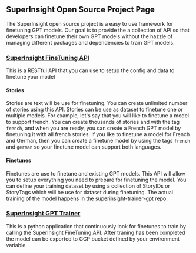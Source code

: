 ## SuperInsight Open Source Project Page

The SuperInsight open source project is a easy to use framework for finetuning GPT models.
Our goal is to provide the a collection of API so that developers can finetune their own GPT models without the hazzle of managing different packages and dependencies to train GPT models. 


### [SuperInsight FineTuning API](https://github.com/superinsight/superinsight-api-finetuning)

This is a RESTful API that you can use to setup the config and data to finetune your model

#### Stories
Stories are text will be use for finetuning. You can create unlimited number of stories using this API.
Stories can be use as dataset to finetune one or multiple models. For example, let's say that you will like to finetune a model to support french.
You can create thousands of stories and with the tag `french`, and when you are ready, you can create a French GPT model by finetuning it with all french stories. If you like to finetune a model for French and German, then you can create a finetune model by using the tags `french` and `german` so your finetune model can support both languages.

#### Finetunes
Finetunes are use to finetune and existing GPT models. This API will allow you to setup everything you need to prepare for finetuning the model. You can define your training dataset by using a collection of StoryIDs or StoryTags which will be use for dataset during finetuning. The actual training of the model happens in the superinsight-trainer-gpt repo.  

### [SuperInsight GPT Trainer](https://github.com/superinsight/superinsight-trainer-gpt)

This is a python application that continuously look for finetunes to train by calling the SuperInsight FineTuning API. After traning has been completed the model can be exported to GCP bucket defined by your environment variable.

